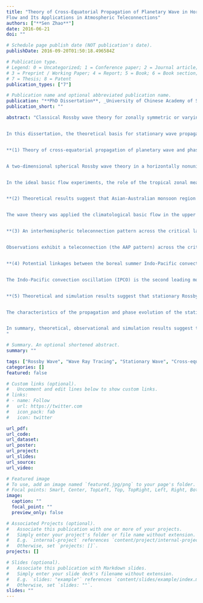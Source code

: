 ```yaml
---
title: "Theory of Cross-Equatorial Propagation of Planetary Wave in Horizontally Non-Uniform Basic
Flow and Its Applications in Atmospheric Teleconnections"
authors: ["**Sen Zhao**"]
date: 2016-06-21
doi: ""

# Schedule page publish date (NOT publication's date).
publishDate: 2016-09-20T01:50:18.496584Z

# Publication type.
# Legend: 0 = Uncategorized; 1 = Conference paper; 2 = Journal article;
# 3 = Preprint / Working Paper; 4 = Report; 5 = Book; 6 = Book section;
# 7 = Thesis; 8 = Patent
publication_types: ["7"]

# Publication name and optional abbreviated publication name.
publication: "**PhD Dissertation**, _University of Chinese Academy of Sciences_, Beijing, China"
publication_short: ""

abstract: "Classical Rossby wave theory for zonally symmetric or varying zonal flow in which the effects of the basic-state meridional wind are ignored predicts that stationary Rossby waves cannot propagate across easterlies, indicating that the tropics and the extratropics were relatively independent from each other due to the existence of the critical latitudes. However, a large amount of observations has indicated that there exist significant linkages in atmospheric motions between the tropics and the extratropics, and even between the Northern Hemisphere (NH) and the Southern Hemisphere (NH). Some preliminary work suggest that stationary wave can propagate through the easterlies with inclusion of zonal mean meridional wind in the basic state.


In this dissertation, the theoretical basis for stationary wave propagation across the critical latitude was considered, taking into account longitudinal varying meridional ambient flow, i.e., horizontally non-uniform (HN) flow. A methodology was presented for performing Rossby wave ray tracing in which both wave packet trajectory and phase are calculated. The influence of meridional flow in the basic state on the Rossby wave propagation in the easterlies, equatorial westerly duct, and the extratropical westerlies were extensively examined, respectively. Characteristics and seasonal changes in the cross-equatorial propagation of stationary Rossby wave in the climatological basic flow were revealed. The Rossby wave theory was applied to the explain the mechanisms of some atmospheric teleconnections, and the corresponding physical processes were also verified by the numerical simulations. Major conclusions in this dissertation can be summarized as follows:


**(1) Theory of cross-equatorial propagation of planetary wave and phase evolution of wave packet in a horizontally non-uniform basic flow was developed to study interhemispheric teleconnections. Theoretical results show that stationary Rossby wave can propagate across the critical latitude just in one direction and the direction follows the direction of the meridional basic flow.**


A two-dimensional spherical Rossby wave theory in a horizontally nonuniform basic state was introduced to study interhemispheric teleconnections. The wave theory shows that stationary Rossby wave can propagate across the critical latitude just in one direction, and the meridional group velocity of Rossby waves has the same direction as the meridional basic wind. A methodology was presented for performing Rossby wave ray tracing in which both wave packet trajectory and phase are calculated. The wave ray tracings method can better represent waves in the tropic and the phase evolution of the wave packet.


In the ideal basic flow experiments, the role of the tropical zonal mean meridional wind on the cross-equatorial propagation of Rossby wave was clarified. In the upper troposphere, northerly winds prevail during the boreal summer, disturbances conducive to southward propagate to SH; southerly winds prevail during the boreal winter, disturbances in favor of northward propagate to NH. The wave ray tracings follow trajectories and phases matched by the linearized barotropic vorticity equation solutions.


**(2) Theoretical results suggest that Asian-Australian monsoon region is an important tunnel for cross-equatorial propagation of stationary Rossby wave. In upper troposphere, stationary Rossby wave conducive to northward propagate across the equator in boreal winter season, while southward propagate in boreal summer season.**


The wave theory was applied the climatological basic flow in the upper troposphere to investigate the cross-equatorial propagation of stationary Rossby waves and the seasonal cycles. It seems that the large-scale meridional basic flows play a critical role in the Rossby wave propagations. The equatorial westerly duct is no longer a two-way propagation channel for stationary Rossby waves, the wave is more conducive to the propagation direction of the meridional basic flow. The westward propagating of large-scale Rossby waves is allowed in the westerlies. In boreal winter and summer seasons, cross-equatorial flows steer stationary waves propagating from one hemisphere to the other across the tropical easterlies, especially over the Australian–Asian monsoon region.


**(3) An interhemispheric teleconnection pattern across the critical latitude from southern Africa through South Asia to the North Pacific (AAP) was revealed in boreal winter. The corresponding dynamical mechanism was investigated using cross-equatorial propagation of stationary Rossby wave theory.**


Observations exhibit a teleconnection (the AAP pattern) across the critical latitude from southern Africa through South Asia to the North Pacific in boreal winter. Further partial correlation analysis suggests that the AAP teleconnection pattern is likely to be independent of the well-known teleconnections (such as the Southern Eurasian (SEA), Eurasian (EU), Pacific-North America (PNA), and Western Pacific (WP)) and is not forced by ENSO. Theoretical results suggest that the southerly flow over East Africa, the western Indian Ocean, and South Asia creates a path for the northward propagation of stationary waves across the critical latitude. Stationary wavenumber and group velocity analysis, ray tracing, and simple model experiments applied to nearly realistic boreal winter mean flows confirm that disturbances excited in southern Africa and the tropical southern Indian Ocean can propagate across the critical latitude to South Asia through the southerly duct and then continue downstream along the North African–Asian subtropical jet.


**(4) Potential linkages between the boreal summer Indo-Pacific convection oscillation (IPCO) and the SH climates (including rainfall, surface air temperature and Antarctic sea ice) on interannual time scale were revealed. Observation, theory and simulation suggest that cross-equatorial propagation of stationary barotropic Rossby wave is the key process that responsible for the interhemispheric linkages.**


The Indo-Pacific convection oscillation (IPCO) is the second leading mode of interannual variability in boreal summer convection over the Indo-Western Pacific, and characterized by the out-phase in the off-equatorial convection between the north Indian Ocean and western North Pacific. Observational statistical analysis reveals that there exist significant linkages between the IPCO and the rainfall, surface air temperature and Antarctic sea ice over some regions of the SH. The Rossby theory indicate that the convection heating associated with the IPCO can generate Rossby wave trains that propagate across the equator through the northerly duct in Indian Ocean in the upper troposphere. One branch extends from southern Africa, to extratropical southwest Indian Ocean and then poleward and eastward to mid-latitudes in SH; The other branch propagates from Maritime continent, to northern Australia and then poleward and eastward downstream to mid-latitudes in SH. The wave pattern matches well with both observations and simulations, indicating that the two quasi-barotropic wave trains are the key bridges that linked the IPCO and the SH climates.


**(5) Theoretical and simulation results suggest that stationary Rossby wave propagation and phase evolution of wave packet are responsible for the zonally elongated cyclonic and anticyclonic anomalies of the Pacific–Japan (PJ) pattern.**


The characteristics of the propagation and phase evolution of the stationary Rossby wave packet in northwest Pacific-East Asia region were investigated using the Rossby wave ray tracing in climatological horizontally non-uniform flow in boreal summer. Results show that the perturbations tend to northward propagate in the lower troposphere and tend to southward propagate in the upper troposphere. The evolution of the wave packet along the wave trajectory is conducive to the zonally elongated cyclonic and anticyclonic anomalies, which are responsible for the meridional structure of the PJ pattern. The linear baroclinic model experiments confirm the above processes and show that the wave coupling in upper and lower is also important.


In summary, theoretical, observational and simulation results suggest that the theory of Rossby wave propagation and phase evolution of wave packet in HN flow can reasonably well diagnose the trajectory and phase of the perturbation in the real atmosphere, and can be a fundamental theoretical tool to study the wave-like trains and atmospheric responses to heating source anomalies.
"

# Summary. An optional shortened abstract.
summary: ""

tags: ["Rossby Wave", "Wave Ray Tracing", "Stationary Wave", "Cross-equatorial Propagation", "Teleconnection"]
categories: []
featured: false

# Custom links (optional).
#   Uncomment and edit lines below to show custom links.
# links:
# - name: Follow
#   url: https://twitter.com
#   icon_pack: fab
#   icon: twitter

url_pdf:
url_code:
url_dataset:
url_poster:
url_project:
url_slides:
url_source:
url_video:

# Featured image
# To use, add an image named `featured.jpg/png` to your page's folder. 
# Focal points: Smart, Center, TopLeft, Top, TopRight, Left, Right, BottomLeft, Bottom, BottomRight.
image:
  caption: ""
  focal_point: ""
  preview_only: false

# Associated Projects (optional).
#   Associate this publication with one or more of your projects.
#   Simply enter your project's folder or file name without extension.
#   E.g. `internal-project` references `content/project/internal-project/index.md`.
#   Otherwise, set `projects: []`.
projects: []

# Slides (optional).
#   Associate this publication with Markdown slides.
#   Simply enter your slide deck's filename without extension.
#   E.g. `slides: "example"` references `content/slides/example/index.md`.
#   Otherwise, set `slides: ""`.
slides: ""
---
```


